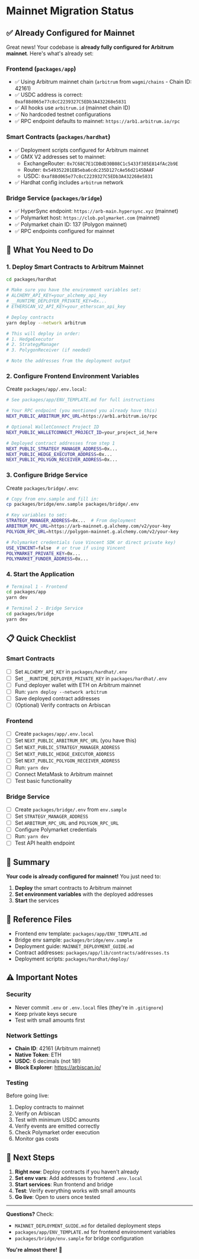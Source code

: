 # Mainnet Migration Status

## ✅ Already Configured for Mainnet

Great news! Your codebase is **already fully configured for Arbitrum mainnet**. Here's what's already set:

### Frontend (`packages/app`)
- ✅ Using Arbitrum mainnet chain (`arbitrum` from `wagmi/chains` - Chain ID: 42161)
- ✅ USDC address is correct: `0xaf88d065e77c8cC2239327C5EDb3A432268e5831`
- ✅ All hooks use `arbitrum.id` (mainnet chain ID)
- ✅ No hardcoded testnet configurations
- ✅ RPC endpoint defaults to mainnet: `https://arb1.arbitrum.io/rpc`

### Smart Contracts (`packages/hardhat`)
- ✅ Deployment scripts configured for Arbitrum mainnet
- ✅ GMX V2 addresses set to mainnet:
  - ExchangeRouter: `0x7C68C7E1CDBdD30B08C1c5433f385E814fAc2b9E`
  - Router: `0x549352201EB5eba6cdc235D127cAe56d2145DAAF`
  - USDC: `0xaf88d065e77c8cC2239327C5EDb3A432268e5831`
- ✅ Hardhat config includes `arbitrum` network

### Bridge Service (`packages/bridge`)
- ✅ HyperSync endpoint: `https://arb-main.hypersync.xyz` (mainnet)
- ✅ Polymarket host: `https://clob.polymarket.com` (mainnet)
- ✅ Polymarket chain ID: 137 (Polygon mainnet)
- ✅ RPC endpoints configured for mainnet

## 🔧 What You Need to Do

### 1. Deploy Smart Contracts to Arbitrum Mainnet

```bash
cd packages/hardhat

# Make sure you have the environment variables set:
# ALCHEMY_API_KEY=your_alchemy_api_key
# __RUNTIME_DEPLOYER_PRIVATE_KEY=0x...
# ETHERSCAN_V2_API_KEY=your_etherscan_api_key

# Deploy contracts
yarn deploy --network arbitrum

# This will deploy in order:
# 1. HedgeExecutor
# 2. StrategyManager
# 3. PolygonReceiver (if needed)

# Note the addresses from the deployment output
```

### 2. Configure Frontend Environment Variables

Create `packages/app/.env.local`:

```bash
# See packages/app/ENV_TEMPLATE.md for full instructions

# Your RPC endpoint (you mentioned you already have this)
NEXT_PUBLIC_ARBITRUM_RPC_URL=https://arb1.arbitrum.io/rpc

# Optional WalletConnect Project ID
NEXT_PUBLIC_WALLETCONNECT_PROJECT_ID=your_project_id_here

# Deployed contract addresses from step 1
NEXT_PUBLIC_STRATEGY_MANAGER_ADDRESS=0x...
NEXT_PUBLIC_HEDGE_EXECUTOR_ADDRESS=0x...
NEXT_PUBLIC_POLYGON_RECEIVER_ADDRESS=0x...
```

### 3. Configure Bridge Service

Create `packages/bridge/.env`:

```bash
# Copy from env.sample and fill in:
cp packages/bridge/env.sample packages/bridge/.env

# Key variables to set:
STRATEGY_MANAGER_ADDRESS=0x...  # From deployment
ARBITRUM_RPC_URL=https://arb-mainnet.g.alchemy.com/v2/your-key
POLYGON_RPC_URL=https://polygon-mainnet.g.alchemy.com/v2/your-key

# Polymarket credentials (use Vincent SDK or direct private key)
USE_VINCENT=false  # or true if using Vincent
POLYMARKET_PRIVATE_KEY=0x...
POLYMARKET_FUNDER_ADDRESS=0x...
```

### 4. Start the Application

```bash
# Terminal 1 - Frontend
cd packages/app
yarn dev

# Terminal 2 - Bridge Service
cd packages/bridge
yarn dev
```

## 📋 Quick Checklist

### Smart Contracts
- [ ] Set `ALCHEMY_API_KEY` in `packages/hardhat/.env`
- [ ] Set `__RUNTIME_DEPLOYER_PRIVATE_KEY` in `packages/hardhat/.env`
- [ ] Fund deployer wallet with ETH on Arbitrum mainnet
- [ ] Run: `yarn deploy --network arbitrum`
- [ ] Save deployed contract addresses
- [ ] (Optional) Verify contracts on Arbiscan

### Frontend
- [ ] Create `packages/app/.env.local`
- [ ] Set `NEXT_PUBLIC_ARBITRUM_RPC_URL` (you have this)
- [ ] Set `NEXT_PUBLIC_STRATEGY_MANAGER_ADDRESS`
- [ ] Set `NEXT_PUBLIC_HEDGE_EXECUTOR_ADDRESS`
- [ ] Set `NEXT_PUBLIC_POLYGON_RECEIVER_ADDRESS`
- [ ] Run: `yarn dev`
- [ ] Connect MetaMask to Arbitrum mainnet
- [ ] Test basic functionality

### Bridge Service
- [ ] Create `packages/bridge/.env` from `env.sample`
- [ ] Set `STRATEGY_MANAGER_ADDRESS`
- [ ] Set `ARBITRUM_RPC_URL` and `POLYGON_RPC_URL`
- [ ] Configure Polymarket credentials
- [ ] Run: `yarn dev`
- [ ] Test API health endpoint

## 🎯 Summary

**Your code is already configured for mainnet!** You just need to:

1. **Deploy** the smart contracts to Arbitrum mainnet
2. **Set environment variables** with the deployed addresses
3. **Start** the services

## 📁 Reference Files

- Frontend env template: `packages/app/ENV_TEMPLATE.md`
- Bridge env sample: `packages/bridge/env.sample`
- Deployment guide: `MAINNET_DEPLOYMENT_GUIDE.md`
- Contract addresses: `packages/app/lib/contracts/addresses.ts`
- Deployment scripts: `packages/hardhat/deploy/`

## ⚠️ Important Notes

### Security
- Never commit `.env` or `.env.local` files (they're in `.gitignore`)
- Keep private keys secure
- Test with small amounts first

### Network Settings
- **Chain ID**: 42161 (Arbitrum mainnet)
- **Native Token**: ETH
- **USDC**: 6 decimals (not 18!)
- **Block Explorer**: https://arbiscan.io/

### Testing
Before going live:
1. Deploy contracts to mainnet
2. Verify on Arbiscan
3. Test with minimum USDC amounts
4. Verify events are emitted correctly
5. Check Polymarket order execution
6. Monitor gas costs

## 🚀 Next Steps

1. **Right now**: Deploy contracts if you haven't already
2. **Set env vars**: Add addresses to frontend `.env.local`
3. **Start services**: Run frontend and bridge
4. **Test**: Verify everything works with small amounts
5. **Go live**: Open to users once tested

---

**Questions?** Check:
- `MAINNET_DEPLOYMENT_GUIDE.md` for detailed deployment steps
- `packages/app/ENV_TEMPLATE.md` for frontend environment variables
- `packages/bridge/env.sample` for bridge configuration

**You're almost there!** 🎉

